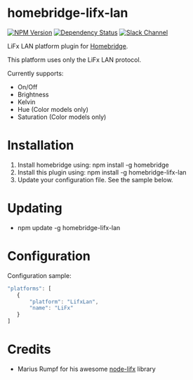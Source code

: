 # homebridge-lifx-lan
[![NPM Version](https://img.shields.io/npm/v/homebridge-lifx-lan.svg)](https://www.npmjs.com/package/homebridge-lifx-lan)
[![Dependency Status](https://img.shields.io/versioneye/d/nodejs/homebridge-lifx-lan.svg)](https://www.versioneye.com/nodejs/homebridge-lifx-lan/)
[![Slack Channel](https://img.shields.io/badge/slack-homebridge--lifx-green.svg)](https://homebridgeteam.slack.com/messages/C1NE2GM0S/)

LiFx LAN platform plugin for [Homebridge](https://github.com/nfarina/homebridge).

This platform uses only the LiFx LAN protocol.

Currently supports:
- On/Off
- Brightness
- Kelvin
- Hue (Color models only)
- Saturation (Color models only)

# Installation

1. Install homebridge using: npm install -g homebridge
2. Install this plugin using: npm install -g homebridge-lifx-lan
3. Update your configuration file. See the sample below.

# Updating

- npm update -g homebridge-lifx-lan

# Configuration

Configuration sample:

 ```javascript
"platforms": [
    {
        "platform": "LifxLan",
        "name": "LiFx"
    }
]

```


# Credits

- Marius Rumpf for his awesome [node-lifx](https://github.com/MariusRumpf/node-lifx) library
